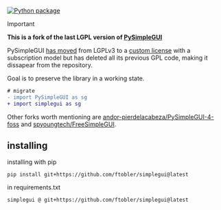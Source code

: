 [![Python package](https://github.com/ftobler/simplegui/actions/workflows/python-package.yml/badge.svg)](https://github.com/ftobler/simplegui/actions/workflows/python-package.yml)

> [!IMPORTANT]
>
> **This is a fork of the last LGPL version of [PySimpleGUI](https://github.com/PySimpleGUI/PySimpleGUI)**
>
> PySimpleGUI [has moved](https://docs.pysimplegui.com/en/latest/readme/sunset/) from LGPLv3
> to a [custom license](https://github.com/PySimpleGUI/PySimpleGUI/blob/master/LICENSE.txt)
> with a subscription model but has deleted all its previous GPL code, making
> it dissapear from the repository.
>
> Goal is to preserve the library in a working state.

```diff
# migrate
- import PySimpleGUI as sg
+ import simplegui as sg
```


Other forks worth mentioning are [andor-pierdelacabeza/PySimpleGUI-4-foss](https://github.com/andor-pierdelacabeza/PySimpleGUI-4-foss) and [spyoungtech/FreeSimpleGUI](https://github.com/spyoungtech/FreeSimpleGUI).


## installing

installing with pip
```
pip install git+https://github.com/ftobler/simplegui@latest
```

in requirements.txt
```
simplegui @ git+https://github.com/ftobler/simplegui@latest
```

